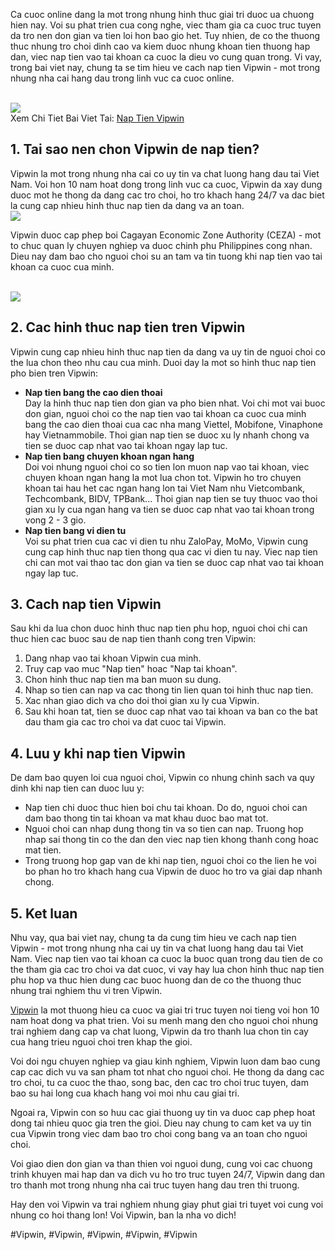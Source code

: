 <p>Ca cuoc online dang la mot trong nhung hinh thuc giai tri duoc ua chuong hien nay. Voi su phat trien cua cong nghe, viec tham gia ca cuoc truc tuyen da tro nen don gian va tien loi hon bao gio het. Tuy nhien, de co the thuong thuc nhung tro choi dinh cao va kiem duoc nhung khoan tien thuong hap dan, viec nap tien vao tai khoan ca cuoc la dieu vo cung quan trong. Vi vay, trong bai viet nay, chung ta se tim hieu ve cach nap tien Vipwin - mot trong nhung nha cai hang dau trong linh vuc ca cuoc online.</p><br><img src="https://vipwin1.net/wp-content/uploads/2025/02/nap-tien-vipwin.jpg"></br>
Xem Chi Tiet Bai Viet Tai: <a href="https://vipwin1.net/nap-tien-vipwin/">Nap Tien Vipwin</a><h2>1. Tai sao nen chon Vipwin de nap tien?</h2><p>Vipwin la mot trong nhung nha cai co uy tin va chat luong hang dau tai Viet Nam. Voi hon 10 nam hoat dong trong linh vuc ca cuoc, Vipwin da xay dung duoc mot he thong da dang cac tro choi, ho tro khach hang 24/7 va dac biet la cung cap nhieu hinh thuc nap tien da dang va an toan.<br><img src="https://vipwin1.net/wp-content/uploads/2025/02/tong-hop-cac-phuong-thuc-nap-tien-vipwin-moi-nhat-1.jpg"></br><p>Vipwin duoc cap phep boi Cagayan Economic Zone Authority (CEZA) - mot to chuc quan ly chuyen nghiep va duoc chinh phu Philippines cong nhan. Dieu nay dam bao cho nguoi choi su an tam va tin tuong khi nap tien vao tai khoan ca cuoc cua minh.</p><br><img src="https://vipwin1.net/wp-content/uploads/2025/02/faq-ve-nap-tien-vipwin-1.jpg"></br><h2>2. Cac hinh thuc nap tien tren Vipwin</h2><p>Vipwin cung cap nhieu hinh thuc nap tien da dang va uy tin de nguoi choi co the lua chon theo nhu cau cua minh. Duoi day la mot so hinh thuc nap tien pho bien tren Vipwin:<ul>
<li><strong>Nap tien bang the cao dien thoai</strong><br/>
			Day la hinh thuc nap tien don gian va pho bien nhat. Voi chi mot vai buoc don gian, nguoi choi co the nap tien vao tai khoan ca cuoc cua minh bang the cao dien thoai cua cac nha mang Viettel, Mobifone, Vinaphone hay Vietnammobile. Thoi gian nap tien se duoc xu ly nhanh chong va tien se duoc cap nhat vao tai khoan ngay lap tuc.</li>
<li><strong>Nap tien bang chuyen khoan ngan hang</strong><br/>
			Doi voi nhung nguoi choi co so tien lon muon nap vao tai khoan, viec chuyen khoan ngan hang la mot lua chon tot. Vipwin ho tro chuyen khoan tai hau het cac ngan hang lon tai Viet Nam nhu Vietcombank, Techcombank, BIDV, TPBank... Thoi gian nap tien se tuy thuoc vao thoi gian xu ly cua ngan hang va tien se duoc cap nhat vao tai khoan trong vong 2 - 3 gio.</li>
<li><strong>Nap tien bang vi dien tu</strong><br/>
			Voi su phat trien cua cac vi dien tu nhu ZaloPay, MoMo, Vipwin cung cung cap hinh thuc nap tien thong qua cac vi dien tu nay. Viec nap tien chi can mot vai thao tac don gian va tien se duoc cap nhat vao tai khoan ngay lap tuc.</li>
</ul><h2>3. Cach nap tien Vipwin</h2><p>Sau khi da lua chon duoc hinh thuc nap tien phu hop, nguoi choi chi can thuc hien cac buoc sau de nap tien thanh cong tren Vipwin:</p><ol>
<li>Dang nhap vao tai khoan Vipwin cua minh.</li>
<li>Truy cap vao muc "Nap tien" hoac "Nap tai khoan".</li>
<li>Chon hinh thuc nap tien ma ban muon su dung.</li>
<li>Nhap so tien can nap va cac thong tin lien quan toi hinh thuc nap tien.</li>
<li>Xac nhan giao dich va cho doi thoi gian xu ly cua Vipwin.</li>
<li>Sau khi hoan tat, tien se duoc cap nhat vao tai khoan va ban co the bat dau tham gia cac tro choi va dat cuoc tai Vipwin.</li>
</ol><h2>4. Luu y khi nap tien Vipwin</h2><p>De dam bao quyen loi cua nguoi choi, Vipwin co nhung chinh sach va quy dinh khi nap tien can duoc luu y:<ul>
<li>Nap tien chi duoc thuc hien boi chu tai khoan. Do do, nguoi choi can dam bao thong tin tai khoan va mat khau duoc bao mat tot.</li>
<li>Nguoi choi can nhap dung thong tin va so tien can nap. Truong hop nhap sai thong tin co the dan den viec nap tien khong thanh cong hoac mat tien.</li>
<li>Trong truong hop gap van de khi nap tien, nguoi choi co the lien he voi bo phan ho tro khach hang cua Vipwin de duoc ho tro va giai dap nhanh chong.</li>
</ul><h2>5. Ket luan</h2><p>Nhu vay, qua bai viet nay, chung ta da cung tim hieu ve cach nap tien Vipwin - mot trong nhung nha cai uy tin va chat luong hang dau tai Viet Nam. Viec nap tien vao tai khoan ca cuoc la buoc quan trong dau tien de co the tham gia cac tro choi va dat cuoc, vi vay hay lua chon hinh thuc nap tien phu hop va thuc hien dung cac buoc huong dan de co the thuong thuc nhung trai nghiem thu vi tren Vipwin.</p><p><a href="https://vipwin1.net/">Vipwin</a> la mot thuong hieu ca cuoc va giai tri truc tuyen noi tieng voi hon 10 nam hoat dong va phat trien. Voi su menh mang den cho nguoi choi nhung trai nghiem dang cap va chat luong, Vipwin da tro thanh lua chon tin cay cua hang trieu nguoi choi tren khap the gioi.

Voi doi ngu chuyen nghiep va giau kinh nghiem, Vipwin luon dam bao cung cap cac dich vu va san pham tot nhat cho nguoi choi. He thong da dang cac tro choi, tu ca cuoc the thao, song bac, den cac tro choi truc tuyen, dam bao su hai long cua khach hang voi moi nhu cau giai tri.

Ngoai ra, Vipwin con so huu cac giai thuong uy tin va duoc cap phep hoat dong tai nhieu quoc gia tren the gioi. Dieu nay chung to cam ket va uy tin cua Vipwin trong viec dam bao tro choi cong bang va an toan cho nguoi choi.

Voi giao dien don gian va than thien voi nguoi dung, cung voi cac chuong trinh khuyen mai hap dan va dich vu ho tro truc tuyen 24/7, Vipwin dang dan tro thanh mot trong nhung nha cai truc tuyen hang dau tren thi truong.

Hay den voi Vipwin va trai nghiem nhung giay phut giai tri tuyet voi cung voi nhung co hoi thang lon! Voi Vipwin, ban la nha vo dich!</p>
#Vipwin, #Vipwin, #Vipwin, #Vipwin, #Vipwin

